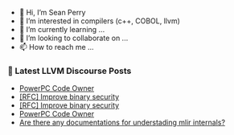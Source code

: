 - 👋 Hi, I’m Sean Perry
- 👀 I’m interested in compilers (c++, COBOL, llvm)
- 🌱 I’m currently learning ...
- 💞️ I’m looking to collaborate on ...
- 📫 How to reach me ...

<!---
s66perry/s66perry is a ✨ special ✨ repository because its `README.md` (this file) appears on your GitHub profile.
You can click the Preview link to take a look at your changes.
--->
### 📕 Latest LLVM Discourse Posts

<!-- DISCOURSE-LLVM:START -->
- [PowerPC Code Owner](https://discourse.llvm.org/t/powerpc-code-owner/78142#post_2)
- [[RFC] Improve binary security](https://discourse.llvm.org/t/rfc-improve-binary-security/78121#post_14)
- [[RFC] Improve binary security](https://discourse.llvm.org/t/rfc-improve-binary-security/78121#post_13)
- [PowerPC Code Owner](https://discourse.llvm.org/t/powerpc-code-owner/78142#post_1)
- [Are there any documentations for understading mlir internals?](https://discourse.llvm.org/t/are-there-any-documentations-for-understading-mlir-internals/78139#post_1)
<!-- DISCOURSE-LLVM:END -->
